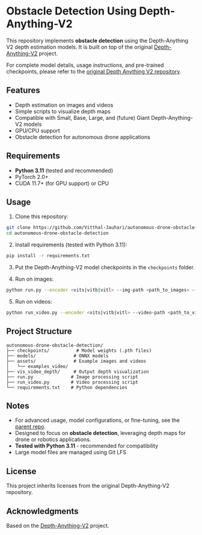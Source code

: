 
# Obstacle Detection Using Depth-Anything-V2

This repository implements **obstacle detection** using the Depth-Anything V2 depth estimation models. It is built on top of the original [Depth-Anything-V2](https://github.com/DepthAnything/Depth-Anything-V2) project.  

For complete model details, usage instructions, and pre-trained checkpoints, please refer to the [original Depth Anything V2 repository](https://github.com/DepthAnything/Depth-Anything-V2).

## Features

- Depth estimation on images and videos
- Simple scripts to visualize depth maps
- Compatible with Small, Base, Large, and (future) Giant Depth-Anything-V2 models
- GPU/CPU support
- Obstacle detection for autonomous drone applications

## Requirements

- **Python 3.11** (tested and recommended)
- PyTorch 2.0+
- CUDA 11.7+ (for GPU support) or CPU

## Usage

1. Clone this repository:  
```bash
git clone https://github.com/Vitthal-Jauhari/autonomous-drone-obstacle-detection.git
cd autonomous-drone-obstacle-detection
```

2. Install requirements (tested with Python 3.11):  
```bash
pip install -r requirements.txt
```

3. Put the Depth-Anything-V2 model checkpoints in the `checkpoints` folder.  

4. Run on images:  
```bash
python run.py --encoder <vits|vitb|vitl> --img-path <path_to_images> --outdir <output_folder>
```

5. Run on videos:  
```bash
python run_video.py --encoder <vits|vitb|vitl> --video-path <path_to_video> --outdir <output_folder>
```

## Project Structure

```
autonomous-drone-obstacle-detection/
├── checkpoints/          # Model weights (.pth files)
├── models/              # ONNX models
├── assets/              # Example images and videos
│   └── examples_video/
├── vis_video_depth/     # Output depth visualization
├── run.py              # Image processing script
├── run_video.py        # Video processing script
└── requirements.txt    # Python dependencies
```

## Notes

- For advanced usage, model configurations, or fine-tuning, see the [parent repo](https://github.com/DepthAnything/Depth-Anything-V2).  
- Designed to focus on **obstacle detection**, leveraging depth maps for drone or robotics applications.
- **Tested with Python 3.11** - recommended for compatibility
- Large model files are managed using Git LFS

## License

This project inherits licenses from the original Depth-Anything-V2 repository.

## Acknowledgments

Based on the [Depth-Anything-V2](https://github.com/DepthAnything/Depth-Anything-V2) project.
